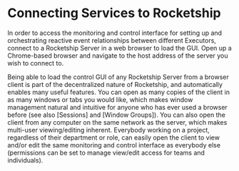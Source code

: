 # Connecting Services to Rocketship

In order to access the monitoring and control interface for setting up and orchestrating reactive event relationships between different Executors, connect to a Rocketship Server in a web browser to load the GUI. Open up a Chrome-based browser and navigate to the host address of the server you wish to connect to. 

Being able to load the control GUI of any Rocketship Server from a browser client is part of the decentralized nature of Rocketship, and automatically enables many useful features. You can open as many copies of the client in as many windows or tabs you would like, which makes window management natural and intuitive for anyone who has ever used a browser before (see also [Sessions] and [Window Groups]). 
You can also open the client from any computer on the same network as the server, which makes multi-user viewing/editing inherent. Everybody working on a project, regardless of their department or role, can easily open the client to view and/or edit the same monitoring and control interface as everybody else (permissions can be set to manage view/edit access for teams and individuals).  